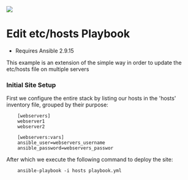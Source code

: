 ![](https://miro.medium.com/max/3600/1*xD5TMdgRQ8uRQlvSnZAZ0g.png)
# Edit etc/hosts Playbook

- Requires Ansible 2.9.15


This example is an extension of the simple way in order to update the etc/hosts file on multiple servers

### Initial Site Setup

First we configure the entire stack by listing our hosts in the 'hosts'
inventory file, grouped by their purpose:

		[webservers]
		webserver1
		webserver2
		
		[webservers:vars]
		ansible_user=webservers_username
        ansible_password=webservers_passwor


After which we execute the following command to deploy the site:

		ansible-playbook -i hosts playbook.yml
